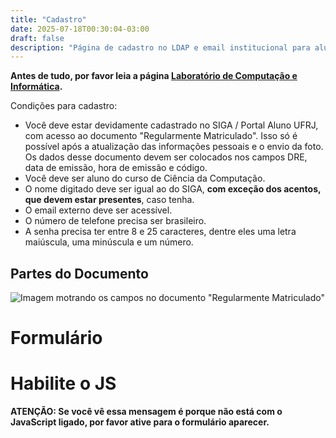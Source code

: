 ```yaml
---
title: "Cadastro"
date: 2025-07-18T00:30:04-03:00
draft: false
description: "Página de cadastro no LDAP e email institucional para alunos novos do Instituto de Computação"
---
```


**Antes de tudo, por favor leia a página [Laboratório de Computação e Informática](/info/lci/).**

Condições para cadastro:

- Você deve estar devidamente cadastrado no SIGA / Portal Aluno UFRJ, com acesso ao documento "Regularmente Matriculado". Isso só é possível após a atualização das informações pessoais e o envio da foto. Os dados desse documento devem ser colocados nos campos DRE, data de emissão, hora de emissão e código.
- Você deve ser aluno do curso de Ciência da Computação.
- O nome digitado deve ser igual ao do SIGA, **com exceção dos acentos, que devem estar presentes**, caso tenha.
- O email externo deve ser acessível.
- O número de telefone precisa ser brasileiro.
- A senha precisa ter entre 8 e 25 caracteres, dentre eles uma letra maiúscula, uma minúscula e um número.

## Partes do Documento

![Imagem motrando os campos no documento "Regularmente Matriculado"](/cadastro/certidao.png)

# Formulário

<div id="cadastrojs-place-aqui">

# Habilite o JS

**ATENÇÃO: Se você vê essa mensagem é porque não está com o JavaScript ligado, por favor ative para o formulário aparecer.**

</div>

<script src="/js/cadastro.js"></script>

